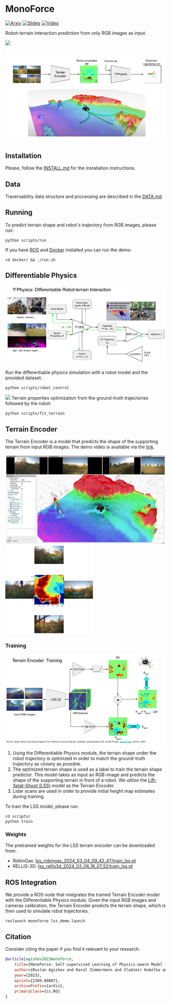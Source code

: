 # MonoForce

[![Arxiv](http://img.shields.io/badge/paper-arxiv.2303.01123-critical.svg?style=plastic)](https://arxiv.org/abs/2309.09007)
[![Slides](http://img.shields.io/badge/presentation-slides-orange.svg?style=plastic)](https://docs.google.com/presentation/d/1pJFHBYVeOULi-w19_mLEbDTqvvk6klcVrrYc796-2Hw/edit?usp=sharing)
[![Video](http://img.shields.io/badge/video-1min-blue.svg?style=plastic)](https://drive.google.com/file/d/1tTt1Oi5k1jKPDYn3CnzArhV3NPSNxKvD/view?usp=sharing)

Robot-terrain interaction prediction from only RGB images as input.

![](./docs/imgs/monoforce.gif)

<img src="docs/imgs/pipeline.png"/>

## Installation
Please, follow the [INSTALL.md](./docs/INSTALL.md) for the installation instructions.

## Data

Traversability data structure and processing are described in the [DATA.md](./docs/DATA.md).

## Running

To predict terrain shape and robot's trajectory from RGB images, please run:
```commandline
python scripts/run
```

If you have [ROS](http://wiki.ros.org/noetic/Installation/Ubuntu) and [Docker](https://docs.docker.com/engine/install/ubuntu/) installed you can run the demo:
```commandline
cd docker/ && ./run.sh
```

## Differentiable Physics
![](./docs/imgs/diffphysics.png)

Run the differentiable physics simulation with a robot model and the provided dataset:
```commandline
python scripts/robot_control
```

![](./docs/imgs/hm_learning.gif)
Terrain properties optimization from the ground-truth trajectories followed by the robot:
```commandline
python scripts/fit_terrain
```

## Terrain Encoder

The Terrain Encoder is a model that predicts the shape of the supporting terrain from input RGB images.
The demo video is available via the [link](https://drive.google.com/file/d/17GtA_uLyQ2o3tHiBuhxenZ0En7SzLAad/view?usp=sharing).

<img src="docs/imgs/hm_prediction_demo.png" height="280"/> <img src="docs/imgs/images_to_heightmap.png" height="280"/>

### Training

![](./docs/imgs/terrain_encoder_training.png)

1. Using the Differentiable Physics module, the terrain shape under the robot trajectory is optimized in order to match the ground-truth trajectory as closely as possible.
2. The optimized terrain shape is used as a label to train the terrain shape predictor. This model takes as input an RGB-image and predicts the shape of the supporting terrain in front of a robot.
We utilize the [Lift-Splat-Shoot (LSS)](https://github.com/nv-tlabs/lift-splat-shoot) model as the Terrain Encoder.
3. Lidar scans are used in order to provide initial height map estimates during training.

To train the LSS model, please run:
```commandline
cd scripts/
python train
```

### Weights

The pretrained weights for the LSS terrain encoder can be downloaded from:
- RobinGas: [lss_robingas_2024_03_04_09_42_47/train_lss.pt](https://drive.google.com/file/d/168W8ftzlLFOquIb1mLTrSkjgMLHDOks0/view?usp=sharing)
- RELLIS-3D: [lss_rellis3d_2024_03_06_16_07_52/train_lss.pt](https://drive.google.com/file/d/12WUNFXFHsm3hM1Ov-Ap1yRybOif6-Vi4/view?usp=sharing)

## ROS Integration

We provide a ROS node that integrates the trained Terrain Encoder model with the Differentiable Physics module.
Given the input RGB images and cameras calibration, the Terrain Encoder predicts the terrain shape,
which is then used to simulate robot trajectories.

```commandline
roslaunch monoforce lss_demo.launch
```

## Citation

Consider citing the paper if you find it relevant to your research:

```bibtex
@article{agishev2023monoforce,
    title={MonoForce: Self-supervised Learning of Physics-aware Model for Predicting Robot-terrain Interaction},
    author={Ruslan Agishev and Karel Zimmermann and Vladimír Kubelka and Martin Pecka and Tomáš Svoboda},
    year={2023},
    eprint={2309.09007},
    archivePrefix={arXiv},
    primaryClass={cs.RO}
}
```
